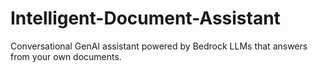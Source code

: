 # Intelligent-Document-Assistant
Conversational GenAI assistant powered by Bedrock LLMs that answers from your own documents.
